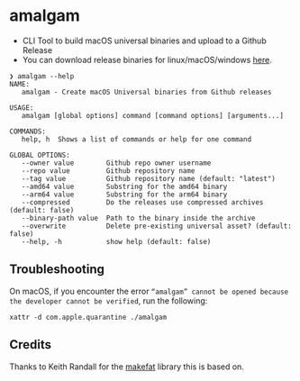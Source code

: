 # amalgam

* CLI Tool to build macOS universal binaries and upload to a Github Release
* You can download release binaries for linux/macOS/windows [here](https://github.com/manojkarthick/amalgam/releases).

```shell
❯ amalgam --help
NAME:
   amalgam - Create macOS Universal binaries from Github releases

USAGE:
   amalgam [global options] command [command options] [arguments...]

COMMANDS:
   help, h  Shows a list of commands or help for one command

GLOBAL OPTIONS:
   --owner value        Github repo owner username
   --repo value         Github repository name
   --tag value          Github repository name (default: "latest")
   --amd64 value        Substring for the amd64 binary
   --arm64 value        Substring for the arm64 binary
   --compressed         Do the releases use compressed archives (default: false)
   --binary-path value  Path to the binary inside the archive
   --overwrite          Delete pre-existing universal asset? (default: false)
   --help, -h           show help (default: false)
```

## Troubleshooting

On macOS, if you encounter the error `“amalgam” cannot be opened because the developer cannot be verified`, run the following:

```shell
xattr -d com.apple.quarantine ./amalgam
```

## Credits

Thanks to Keith Randall for the [makefat](https://github.com/randall77/makefat) library this is based on.
